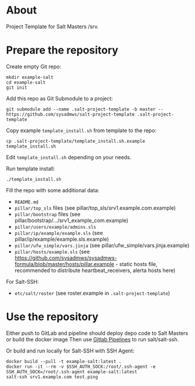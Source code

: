# About
Project Template for Salt Masters /srv.

# Prepare the repository
Create empty Git repo:
```
mkdir example-salt
cd example-salt
git init 
```

Add this repo as Git Submodule to a project:
```
git submodule add --name .salt-project-template -b master -- https://github.com/sysadmws/salt-project-template .salt-project-template
```

Copy example `template_install.sh` from template to the repo:
```
cp .salt-project-template/template_install.sh.example template_install.sh
```

Edit `template_install.sh` depending on your needs.

Run template install:
```
./template_install.sh
```

Fill the repo with some additional data:
- `README.md`
- `pillar/top_sls` files (see pillar/top_sls/srv1.example.com.example)
- `pillar/bootstrap` files (see pillar/bootstrap/.../srv1_example_com.example)
- `pillar/users/example/admins.sls`
- `pillar/ip/example/example.sls` (see pillar/ip/example/example.sls.example)
- `pillar/ufw_simple/vars.jinja` (see pillar/ufw_simple/vars.jinja.example)
- `pillar/hosts/example.sls` (see https://github.com/sysadmws/sysadmws-formula/blob/master/hosts/pillar.example - static hosts file, recommended to distribute heartbeat_receivers, alerta hosts here)

For Salt-SSH:
- `etc/salt/roster` (see roster.example in `.salt-project-template`)

# Use the repository
Either push to GitLab and pipeline should deploy depo code to Salt Masters or build the docker image
Then use [Gitlab Pipelines](https://github.com/sysadmws/gitlab-server-job) to run salt/salt-ssh.

Or build and run locally for Salt-SSH with SSH Agent:
```
docker build --pull -t example-salt:latest .
docker run -it --rm -v $SSH_AUTH_SOCK:/root/.ssh-agent -e SSH_AUTH_SOCK=/root/.ssh-agent example-salt:latest
salt-ssh srv1.example.com test.ping
```

